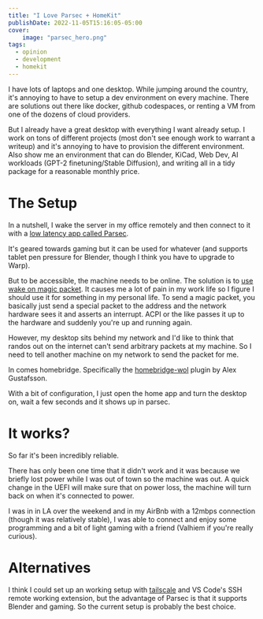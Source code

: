 ```yaml
---
title: "I Love Parsec + HomeKit"
publishDate: 2022-11-05T15:16:05-05:00
cover:
    image: "parsec_hero.png"
tags:
  - opinion
  - development
  - homekit
---
```


I have lots of laptops and one desktop.
While jumping around the country, it's annoying to have to setup a dev environment on every machine.
There are solutions out there like docker, github codespaces, or renting a VM from one of the dozens of cloud providers.

But I already have a great desktop with everything I want already setup. I work on tons of different projects (most don't see enough work to warrant a writeup) and it's annoying to have to provision the different environment. Also show me an environment that can do Blender, KiCad, Web Dev, AI workloads (GPT-2 finetuning/Stable Diffusion), and writing all in a tidy package for a reasonable monthly price.

# The Setup

In a nutshell, I wake the server in my office remotely and then connect to it with a [low latency app called Parsec](https://parsec.app/).

It's geared towards gaming but it can be used for whatever (and supports tablet pen pressure for Blender, though I think you have to upgrade to Warp).

But to be accessible, the machine needs to be online.
The solution is to [use wake on magic packet](https://en.wikipedia.org/wiki/Wake-on-LAN).
It causes me a lot of pain in my work life so I figure I should use it for something in my personal life.
To send a magic packet, you basically just send a special packet to the address and the network hardware sees it and asserts an interrupt.
ACPI or the like passes it up to the hardware and suddenly you're up and running again.

However, my desktop sits behind my network and I'd like to think that randos out on the internet can't send arbitrary packets at my machine.
So I need to tell another machine on my network to send the packet for me.

In comes homebridge.
Specifically the [homebridge-wol](https://github.com/AlexGustafsson/homebridge-wol) plugin by Alex Gustafsson.

With a bit of configuration, I just open the home app and turn the desktop on, wait a few seconds and it shows up in parsec.

# It works?

So far it's been incredibly reliable. 

There has only been one time that it didn't work and it was because we briefly lost power while I was out of town so the machine was out. 
A quick change in the UEFI will make sure that on power loss, the machine will turn back on when it's connected to power.

I was in in LA over the weekend and in my AirBnb with a 12mbps connection (though it was relatively stable), I was able to connect and enjoy some programming and a bit of light gaming with a friend (Valhiem if you're really curious).

# Alternatives

I think I could set up an working setup with [tailscale](https://tailscale.com/) and VS Code's SSH remote working extension, but the advantage of Parsec is that it supports Blender and gaming. 
So the current setup is probably the best choice.
